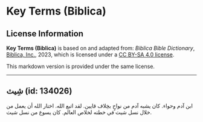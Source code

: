# Key Terms (Biblica)

## License Information

**Key Terms (Biblica)** is based on and adapted from: _Biblica Bible Dictionary_, [Biblica, Inc.](https://www.biblica.com/), 2023, which is licensed under a [CC BY-SA 4.0 license](https://creativecommons.org/licenses/by-sa/4.0/legalcode.en).

This markdown version is provided under the same license.



--------------------------------

## شِيث (id: 134026)

ابن آدم وحواء. كان يشبه آدم من نواحٍ بخِلاف قايين. لقد اتبع الله. اختار الله أن يعمل من خلال نسل شيث في خطته لخلاص العالم. كان يسوع من نسل شيث.


